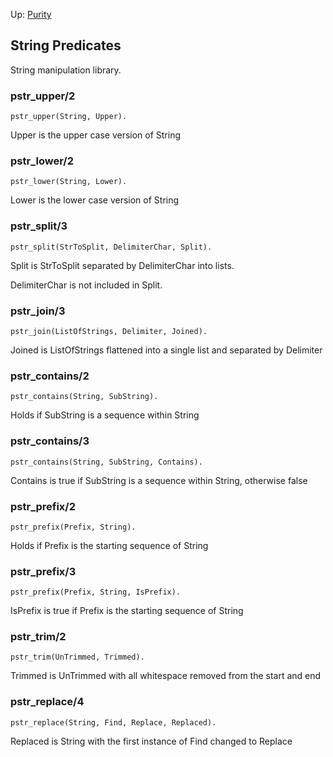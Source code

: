 Up: [Purity](intro.md)

## String Predicates

String manipulation library.

### pstr_upper/2

    pstr_upper(String, Upper).

Upper is the upper case version of String

### pstr_lower/2

    pstr_lower(String, Lower).

Lower is the lower case version of String

### pstr_split/3

    pstr_split(StrToSplit, DelimiterChar, Split).

Split is StrToSplit separated by DelimiterChar into lists.

DelimiterChar is not included in Split.

### pstr_join/3

    pstr_join(ListOfStrings, Delimiter, Joined).

Joined is ListOfStrings flattened into a single list and separated by Delimiter

### pstr_contains/2

    pstr_contains(String, SubString).

Holds if SubString is a sequence within String

### pstr_contains/3

    pstr_contains(String, SubString, Contains).

Contains is true if SubString is a sequence within String, otherwise false

### pstr_prefix/2

    pstr_prefix(Prefix, String).

Holds if Prefix is the starting sequence of String

### pstr_prefix/3

    pstr_prefix(Prefix, String, IsPrefix).

IsPrefix is true if Prefix is the starting sequence of String

### pstr_trim/2

    pstr_trim(UnTrimmed, Trimmed).

Trimmed is UnTrimmed with all whitespace removed from the start and end

### pstr_replace/4

    pstr_replace(String, Find, Replace, Replaced).

Replaced is String with the first instance of Find changed to Replace
